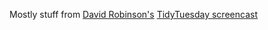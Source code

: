 Mostly stuff from [David Robinson's](https://www.youtube.com/playlist?list=PL19ev-r1GBwkuyiwnxoHTRC8TTqP8OEi8) [TidyTuesday screencast](https://www.rscreencasts.com/)
